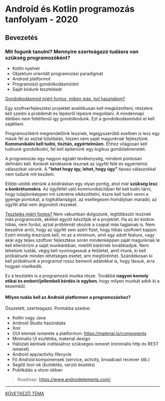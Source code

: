 # Android és Kotlin programozás tanfolyam - 2020

## Bevezetés

### Mit fogunk tanulni? Mennyire szerteágazó tudásra van szükség programozóként?

- Kotlin nyelvet
- Objektum orientált programozási paradigmát
- Android platformot
- Programozói gondolkodásmódot
- Saját kódunk tesztelését

<ins>Gondolkodásmód miért fontos, miben más, hol használom?</ins>

Egy szoftverfejlesztési projektet analitikusan kell megközelíteni; részekre kell szedni a problémát és lépésről lépésre megoldani. 
A mindennapi életben nem feltétlenül így gondolkodunk. Ezt a gondolkodásmódot el kell sajátítani. 

Programozóként megrendelőink lesznek, legegyszerűbb esetben is lesz egy másik fél az asztal túloldalán, hiszen nem saját magunknak fejlesztünk.
**Kommunikálni kell tudni, tisztán, egyértelműen.** Ehhez világosan kell tudnunk gondolkodni, fel kell építenünk egy logikus gondolatmenetet.

A programozás egy nagyon egzakt tevékenység, mindent pontosan definálni kell.
Konkrét kérdéseink lesznek az ügyfél felé és egyértelmű válaszokat várunk. A **"lehet hogy így, lehet, hogy úgy"** típusú válaszokkal nem tudunk mit kezdeni.

Előbb-utóbb elérünk a kódírásban egy olyan pontig, ahol már **szükség lesz a konkrétumokra**.
Az ügyféllel való kommunikációban fel kell tudni tárni, hogy tulajdonképpen mit szeretne elkészíttetni, 
észre kell tudni venni a gyenge pontokat, a logikátlanságot, az esetlegesen homályban maradó, az ügyfél által nem átgondolt részeket.

<ins>Tesztelés miért fontos?</ins>
Nem vákumban dolgozunk, legtöbbször lesznek más programozók, akikkel együtt készítjük el a projektet. Ha az én kódom hibás,
nem fordul, azzal problémát okozok a csapat más tagjainak is. Nem beszélve arról, hogy az ügyfél sem azért fizet, hogy hibás szoftvert kapjon.
Ezért mindig éreznünk kell, mi az a minimum, amit egy adott feature, vagy akár egy teljes szoftver fejlesztése során
mindenképpen saját magunknak le kell ellenőrizni a saját munkánkban, mielőtt bárkinek továbbadjuk. Nem lehetünk lusták, végig kell nyomogassuk a felületet, 
amit írtunk, ki kell próbálnunk minden lehetséges esetet, ami megtörénhet. Szándékosan ki kell próbálnunk a programot rossz bemenő adatokkal is, 
hogy lássuk, arra hogyan viselkedik.

Ez a tesztelés is a programozói munka része. Továbbá **nagyon komoly etikai és emberi/jellembeli kérdés is egyben**, hogy milyen munkát adok ki a kezemből.

#### Milyen tudás kell az Android platformon a programozáshoz?

Összetett, szerteágazó. Pontokba szedve:

- Kotlin vagy Java
- Android Studio használata
- Xml
- GUI elemek ismerete a platformon: https://material.io/components
- Minimális UI esztétika, material design
- Hálózati kérések indításához szükséges ismeret (minimális http és REST ismeret)
- Android app/activity lifecycle
- Fő Android komponensek (service, activity, broadcast receiver stb.)
- Segítő tool-ok (buildelés, verzió kezelés)
- Publikálás a store-okban

> Roadmap: https://www.androidelements.com/

---

[KÖVETKEZŐ TÉMA](https://github.com/droidteacher/ClassOne/blob/master/elmelet/Android_Architecture_and_Software_Stack.md)